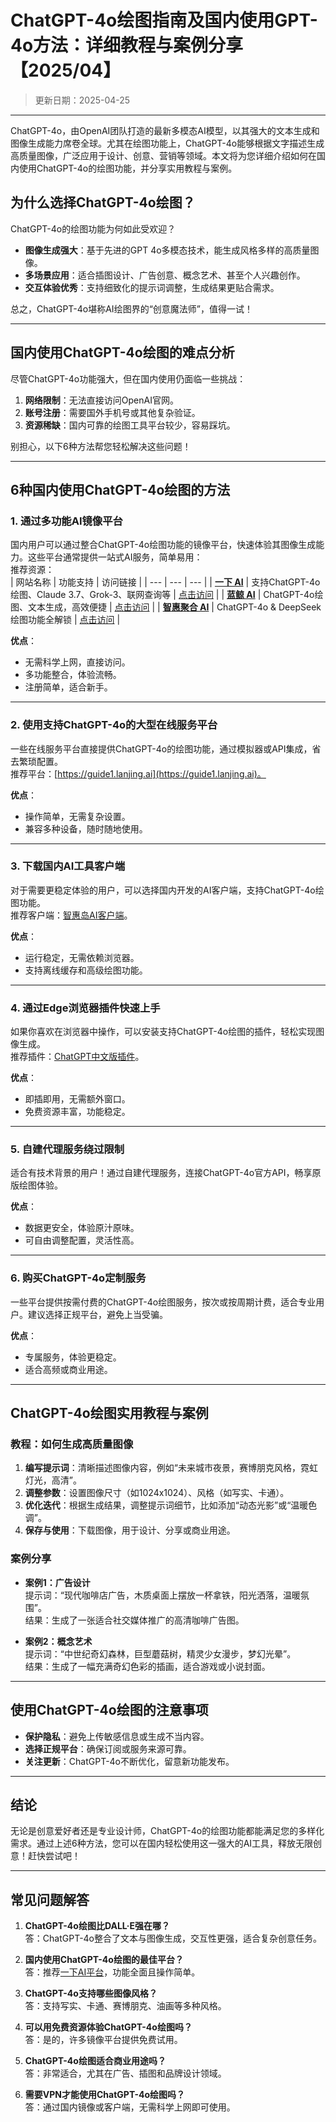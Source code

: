 
# **ChatGPT-4o绘图指南及国内使用GPT-4o方法：详细教程与案例分享【2025/04】**
> 更新日期：2025-04-25
---
ChatGPT-4o，由OpenAI团队打造的最新多模态AI模型，以其强大的文本生成和图像生成能力席卷全球。尤其在绘图功能上，ChatGPT-4o能够根据文字描述生成高质量图像，广泛应用于设计、创意、营销等领域。本文将为您详细介绍如何在国内使用ChatGPT-4o的绘图功能，并分享实用教程与案例。

## **为什么选择ChatGPT-4o绘图？**

ChatGPT-4o的绘图功能为何如此受欢迎？  
- **图像生成强大**：基于先进的GPT 4o多模态技术，能生成风格多样的高质量图像。  
- **多场景应用**：适合插图设计、广告创意、概念艺术、甚至个人兴趣创作。  
- **交互体验优秀**：支持细致化的提示词调整，生成结果更贴合需求。  

总之，ChatGPT-4o堪称AI绘图界的“创意魔法师”，值得一试！

---

## **国内使用ChatGPT-4o绘图的难点分析**

尽管ChatGPT-4o功能强大，但在国内使用仍面临一些挑战：  
1. **网络限制**：无法直接访问OpenAI官网。  
2. **账号注册**：需要国外手机号或其他复杂验证。  
3. **资源稀缺**：国内可靠的绘图工具平台较少，容易踩坑。  

别担心，以下6种方法帮您轻松解决这些问题！

---

## **6种国内使用ChatGPT-4o绘图的方法**

### **1. 通过多功能AI镜像平台**
国内用户可以通过整合ChatGPT-4o绘图功能的镜像平台，快速体验其图像生成能力。这些平台通常提供一站式AI服务，简单易用：  
推荐资源：  
| 网站名称 | 功能支持 | 访问链接 |
| --- | --- | --- |
| **[一下 AI](https://chat.yixiaai.com)** | 支持ChatGPT-4o绘图、Claude 3.7、Grok-3、联网查询等 | [点击访问](https://chat.yixiaai.com) |
| **[蓝鲸 AI](https://chat.chatgpt-chinese.com/)** | ChatGPT-4o绘图、文本生成，高效便捷 | [点击访问](https://chat.chatgpt-chinese.com/) |
| **[智惠聚合 AI](https://deepseek-free.org/)** | ChatGPT-4o & DeepSeek绘图功能全解锁 | [点击访问](https://deepseek-free.org/) |

**优点**：  
- 无需科学上网，直接访问。  
- 多功能整合，体验流畅。  
- 注册简单，适合新手。  

---

### **2. 使用支持ChatGPT-4o的大型在线服务平台**
一些在线服务平台直接提供ChatGPT-4o的绘图功能，通过模拟器或API集成，省去繁琐配置。  
推荐平台：[https://guide1.lanjing.ai](https://guide1.lanjing.ai)。  

**优点**：  
- 操作简单，无需复杂设置。  
- 兼容多种设备，随时随地使用。  

---

### **3. 下载国内AI工具客户端**
对于需要更稳定体验的用户，可以选择国内开发的AI客户端，支持ChatGPT-4o绘图功能。  
推荐客户端：[智惠岛AI客户端](https://chatknow.lify.vip/software/AI%E6%99%BA%E6%85%A7%E5%B2%9B_1.0.0_x64_zh-CN.msi)。  

**优点**：  
- 运行稳定，无需依赖浏览器。  
- 支持离线缓存和高级绘图功能。  

---

### **4. 通过Edge浏览器插件快速上手**
如果你喜欢在浏览器中操作，可以安装支持ChatGPT-4o绘图的插件，轻松实现图像生成。  
推荐插件：[ChatGPT中文版插件](https://microsoftedge.microsoft.com/addons/detail/chatgpt%E4%B8%AD%E6%96%87%E7%89%88%EF%BC%88%E4%B8%AD%E6%96%87%E7%95%8C%E9%9D%A2%E3%80%81%E5%AF%B9%E8%AF%9D%E3%80%81%E5%86%99%E4%BD%9C%E3%80%81%E7%BB%98%E7%94%BB/lmlenkgcieicbnpobkhmpcgmamahahil)。  

**优点**：  
- 即插即用，无需额外窗口。  
- 免费资源丰富，功能稳定。  

---

### **5. 自建代理服务绕过限制**
适合有技术背景的用户！通过自建代理服务，连接ChatGPT-4o官方API，畅享原版绘图体验。  

**优点**：  
- 数据更安全，体验原汁原味。  
- 可自由调整配置，灵活性高。  

---

### **6. 购买ChatGPT-4o定制服务**
一些平台提供按需付费的ChatGPT-4o绘图服务，按次或按周期计费，适合专业用户。建议选择正规平台，避免上当受骗。  

**优点**：  
- 专属服务，体验更稳定。  
- 适合高频或商业用途。  

---

## **ChatGPT-4o绘图实用教程与案例**

### **教程：如何生成高质量图像**
1. **编写提示词**：清晰描述图像内容，例如“未来城市夜景，赛博朋克风格，霓虹灯光，高清”。  
2. **调整参数**：设置图像尺寸（如1024x1024）、风格（如写实、卡通）。  
3. **优化迭代**：根据生成结果，调整提示词细节，比如添加“动态光影”或“温暖色调”。  
4. **保存与使用**：下载图像，用于设计、分享或商业用途。  

### **案例分享**
- **案例1：广告设计**  
  提示词：“现代咖啡店广告，木质桌面上摆放一杯拿铁，阳光洒落，温暖氛围”。  
  结果：生成了一张适合社交媒体推广的高清咖啡广告图。  

- **案例2：概念艺术**  
  提示词：“中世纪奇幻森林，巨型蘑菇树，精灵少女漫步，梦幻光晕”。  
  结果：生成了一幅充满奇幻色彩的插画，适合游戏或小说封面。  

---

## **使用ChatGPT-4o绘图的注意事项**

- **保护隐私**：避免上传敏感信息或生成不当内容。  
- **选择正规平台**：确保订阅或服务来源可靠。  
- **关注更新**：ChatGPT-4o不断优化，留意新功能发布。  

---

## **结论**

无论是创意爱好者还是专业设计师，ChatGPT-4o的绘图功能都能满足您的多样化需求。通过上述6种方法，您可以在国内轻松使用这一强大的AI工具，释放无限创意！赶快尝试吧！

---

## **常见问题解答**

1. **ChatGPT-4o绘图比DALL·E强在哪？**  
   答：ChatGPT-4o整合了文本与图像生成，交互性更强，适合复杂创意任务。  

2. **国内使用ChatGPT-4o绘图的最佳平台？**  
   答：推荐[一下AI平台](https://chat.yixiaai.com)，功能全面且操作简单。  

3. **ChatGPT-4o支持哪些图像风格？**  
   答：支持写实、卡通、赛博朋克、油画等多种风格。  

4. **可以用免费资源体验ChatGPT-4o绘图吗？**  
   答：是的，许多镜像平台提供免费试用。  

5. **ChatGPT-4o绘图适合商业用途吗？**  
   答：非常适合，尤其在广告、插图和品牌设计领域。  

6. **需要VPN才能使用ChatGPT-4o绘图吗？**  
   答：通过国内镜像或客户端，无需科学上网即可使用。
